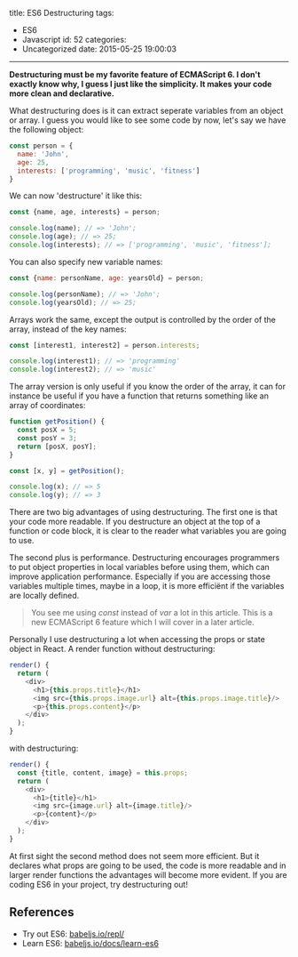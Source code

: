title: ES6 Destructuring
tags:
  - ES6
  - Javascript
id: 52
categories:
  - Uncategorized
date: 2015-05-25 19:00:03
---

**Destructuring must be my favorite feature of ECMAScript 6\. I don't exactly know why, I guess I just like the simplicity. It makes your code more clean and declarative.**

<!-- more -->

What destructuring does is it can extract seperate variables from an object or array. I guess you would like to see some code by now, let's say we have the following object:

```javascript
const person = {
  name: 'John',
  age: 25,
  interests: ['programming', 'music', 'fitness']
}
```

We can now 'destructure' it like this:

```javascript
const {name, age, interests} = person;

console.log(name); // => 'John';
console.log(age); // => 25;
console.log(interests); // => ['programming', 'music', 'fitness'];
```

You can also specify new variable names:

```javascript
const {name: personName, age: yearsOld} = person;

console.log(personName); // => 'John';
console.log(yearsOld); // => 25;
```

Arrays work the same, except the output is controlled by the order of the array, instead of the key names:

```javascript
const [interest1, interest2] = person.interests;

console.log(interest1); // => 'programming'
console.log(interest2); // => 'music'
```

The array version is only useful if you know the order of the array, it can for instance be useful if you have a function that returns something like an array of coordinates:

```javascript
function getPosition() {
  const posX = 5;
  const posY = 3;
  return [posX, posY];
}

const [x, y] = getPosition();

console.log(x); // => 5
console.log(y); // => 3
```

There are two big advantages of using destructuring. The first one is that your code more readable. If you destructure an object at the top of a function or code block, it is clear to the reader what variables you are going to use.

The second plus is performance. Destructuring encourages programmers to put object properties in local variables before using them, which can improve application performance. Especially if you are accessing those variables multiple times, maybe in a loop, it is more efficiënt if the variables are locally defined.

> You see me using _const_ instead of _var_ a lot in this article. This is a new ECMAScript 6 feature which I will cover in a later article.

Personally I use destructuring a lot when accessing the props or state object in React. A render function without destructuring:

```javascript
render() {
  return (
    <div>
      <h1>{this.props.title}</h1>
      <img src={this.props.image.url} alt={this.props.image.title}/>
      <p>{this.props.content}</p>
    </div>
  );
}
```

with destructuring:

```javascript
render() {
  const {title, content, image} = this.props;
  return (
    <div>
      <h1>{title}</h1>
      <img src={image.url} alt={image.title}/>
      <p>{content}</p>
    </div>
  );
}
```

At first sight the second method does not seem more efficient. But it declares what props are going to be used, the code is more readable and in larger render functions the advantages will become more evident. If you are coding ES6 in your project, try destructuring out!

## References
- Try out ES6: [babeljs.io/repl/](https://babeljs.io/repl/)
- Learn ES6: [babeljs.io/docs/learn-es6](https://babeljs.io/docs/learn-es6/#destructuring)

